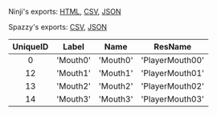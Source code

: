 Ninji's exports: [HTML](https://wuffs.org/acnh/bcsv_140/html/CharaMakeMouthTypeParam.html), [CSV](https://wuffs.org/acnh/bcsv_140/csv/CharaMakeMouthTypeParam.csv), [JSON](https://wuffs.org/acnh/bcsv_140/json/CharaMakeMouthTypeParam.json)

Spazzy's exports: [CSV](https://github.com/McSpazzy/acnh-csv/blob/master/CharaMakeMouthTypeParam.csv), [JSON](https://github.com/McSpazzy/acnh-json/blob/master/CharaMakeMouthTypeParam.json)

| UniqueID | Label | Name | ResName |
|:--:|:--:|:--:|:--:|
| 0 | 'Mouth0' | 'Mouth0' | 'PlayerMouth00' | 
| 12 | 'Mouth1' | 'Mouth1' | 'PlayerMouth01' | 
| 13 | 'Mouth2' | 'Mouth2' | 'PlayerMouth02' | 
| 14 | 'Mouth3' | 'Mouth3' | 'PlayerMouth03' | 

